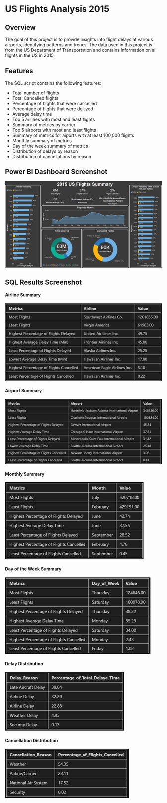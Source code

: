 # US Flights Analysis 2015

## Overview
The goal of this project is to provide insights into flight delays at various airports, identifying patterns and trends. The data used in this project is from the US Department of Transportation and contains information on all flights in the US in 2015.

## Features
The SQL script contains the following features:
- Total number of flights
- Total Cancelled flights
- Percentage of flights that were cancelled
- Percentage of flights that were delayed
- Average delay time
- Top 5 arilines with most and least flights
- Summary of metrics by carrier
- Top 5 airports with most and least flights
- Summary of metrics for aiports with at least 100,000 flights
- Monthly summary of metrics
- Day of the week summary of metrics
- Distribution of delays by reason
- Distribution of cancellations by reason

## Power BI Dashboard Screenshot
![alt text](Screenshots/PowerBI.png)

## SQL Results Screenshot
#### Airline Summary
![alt text](Screenshots/AirlinesSummary.png)

#### Airport Summary
![alt text](Screenshots/AirportSummary.png)

#### Monthly Summary
![alt text](Screenshots/MonthlySummary.png)

#### Day of the Week Summary
![alt text](Screenshots/DayoftheWeekSummary.png)

#### Delay Distribution
![alt text](Screenshots/DistributionofDelayTimebyReason.png)

#### Cancellation Distribution
![alt text](Screenshots/DistributionofCancelledFlightsbyReason.png)



